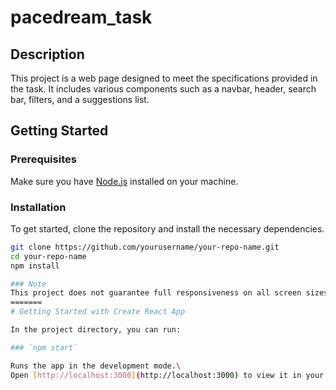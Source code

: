 
# pacedream_task
## Description
This project is a web page designed to meet the specifications provided in the task. It includes various components such as a navbar, header, search bar, filters, and a suggestions list.

## Getting Started

### Prerequisites
Make sure you have [Node.js](https://nodejs.org/) installed on your machine.

### Installation
To get started, clone the repository and install the necessary dependencies.

```bash
git clone https://github.com/yourusername/your-repo-name.git
cd your-repo-name
npm install

### Note
This project does not guarantee full responsiveness on all screen sizes; however, the page provided as a task is what I made exactly.
=======
# Getting Started with Create React App

In the project directory, you can run:

### `npm start`

Runs the app in the development mode.\
Open [http://localhost:3000](http://localhost:3000) to view it in your browser.

